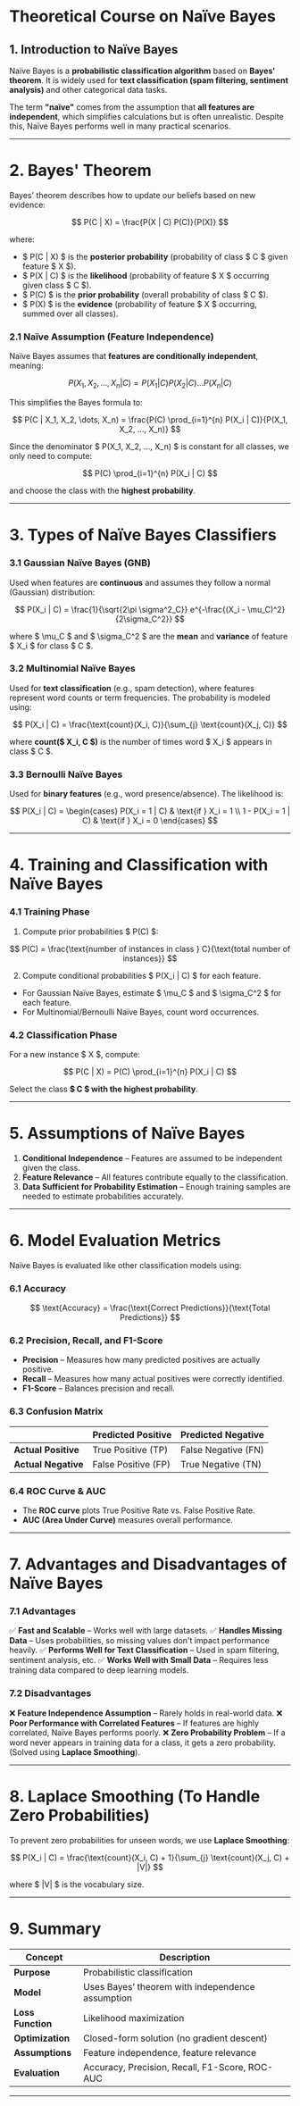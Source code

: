 # **Theoretical Course on Naïve Bayes** 

## **1. Introduction to Naïve Bayes** 
Naïve Bayes is a **probabilistic classification algorithm** based on **Bayes' theorem**. It is widely used for **text classification (spam filtering, sentiment analysis)** and other categorical data tasks. 

The term **"naïve"** comes from the assumption that **all features are independent**, which simplifies calculations but is often unrealistic. Despite this, Naïve Bayes performs well in many practical scenarios. 

---

# **2. Bayes' Theorem** 
Bayes' theorem describes how to update our beliefs based on new evidence:

$$
P(C | X) = \frac{P(X | C) P(C)}{P(X)}
$$

where: 
- $ P(C | X) $ is the **posterior probability** (probability of class $ C $ given feature $ X $). 
- $ P(X | C) $ is the **likelihood** (probability of feature $ X $ occurring given class $ C $). 
- $ P(C) $ is the **prior probability** (overall probability of class $ C $). 
- $ P(X) $ is the **evidence** (probability of feature $ X $ occurring, summed over all classes). 

### **2.1 Naïve Assumption (Feature Independence)** 
Naïve Bayes assumes that **features are conditionally independent**, meaning:

$$
P(X_1, X_2, \dots, X_n | C) = P(X_1 | C) P(X_2 | C) \dots P(X_n | C)
$$

This simplifies the Bayes formula to:

$$
P(C | X_1, X_2, \dots, X_n) = \frac{P(C) \prod_{i=1}^{n} P(X_i | C)}{P(X_1, X_2, ..., X_n)}
$$

Since the denominator $ P(X_1, X_2, ..., X_n) $ is constant for all classes, we only need to compute:

$$
P(C) \prod_{i=1}^{n} P(X_i | C)
$$

and choose the class with the **highest probability**.

---

# **3. Types of Naïve Bayes Classifiers** 
### **3.1 Gaussian Naïve Bayes (GNB)**
Used when features are **continuous** and assumes they follow a normal (Gaussian) distribution:

$$
P(X_i | C) = \frac{1}{\sqrt{2\pi \sigma^2_C}} e^{-\frac{(X_i - \mu_C)^2}{2\sigma_C^2}}
$$

where $ \mu_C $ and $ \sigma_C^2 $ are the **mean** and **variance** of feature $ X_i $ for class $ C $.

### **3.2 Multinomial Naïve Bayes** 
Used for **text classification** (e.g., spam detection), where features represent word counts or term frequencies. The probability is modeled using:

$$
P(X_i | C) = \frac{\text{count}(X_i, C)}{\sum_{j} \text{count}(X_j, C)}
$$

where **count($ X_i, C $)** is the number of times word $ X_i $ appears in class $ C $.

### **3.3 Bernoulli Naïve Bayes** 
Used for **binary features** (e.g., word presence/absence). The likelihood is:

$$
P(X_i | C) =
\begin{cases}
P(X_i = 1 | C) & \text{if } X_i = 1 \\
1 - P(X_i = 1 | C) & \text{if } X_i = 0
\end{cases}
$$

---

# **4. Training and Classification with Naïve Bayes** 
### **4.1 Training Phase** 
1. Compute prior probabilities $ P(C) $:

 $$
 P(C) = \frac{\text{number of instances in class } C}{\text{total number of instances}}
 $$

2. Compute conditional probabilities $ P(X_i | C) $ for each feature. 
 - For Gaussian Naïve Bayes, estimate $ \mu_C $ and $ \sigma_C^2 $ for each feature.
 - For Multinomial/Bernoulli Naïve Bayes, count word occurrences.

### **4.2 Classification Phase** 
For a new instance $ X $, compute:

$$
P(C | X) = P(C) \prod_{i=1}^{n} P(X_i | C)
$$

Select the class **$ C $ with the highest probability**.

---

# **5. Assumptions of Naïve Bayes** 
1. **Conditional Independence** – Features are assumed to be independent given the class. 
2. **Feature Relevance** – All features contribute equally to the classification. 
3. **Data Sufficient for Probability Estimation** – Enough training samples are needed to estimate probabilities accurately.

---

# **6. Model Evaluation Metrics** 
Naïve Bayes is evaluated like other classification models using:

### **6.1 Accuracy** 
$$
\text{Accuracy} = \frac{\text{Correct Predictions}}{\text{Total Predictions}}
$$

### **6.2 Precision, Recall, and F1-Score** 
- **Precision** – Measures how many predicted positives are actually positive.
- **Recall** – Measures how many actual positives were correctly identified.
- **F1-Score** – Balances precision and recall.

### **6.3 Confusion Matrix** 
| | Predicted Positive | Predicted Negative |
|---|---|---|
| **Actual Positive** | True Positive (TP) | False Negative (FN) |
| **Actual Negative** | False Positive (FP) | True Negative (TN) |

### **6.4 ROC Curve & AUC** 
- The **ROC curve** plots True Positive Rate vs. False Positive Rate. 
- **AUC (Area Under Curve)** measures overall performance.

---

# **7. Advantages and Disadvantages of Naïve Bayes** 
### **7.1 Advantages** 
✅ **Fast and Scalable** – Works well with large datasets. 
✅ **Handles Missing Data** – Uses probabilities, so missing values don't impact performance heavily. 
✅ **Performs Well for Text Classification** – Used in spam filtering, sentiment analysis, etc. 
✅ **Works Well with Small Data** – Requires less training data compared to deep learning models.

### **7.2 Disadvantages** 
❌ **Feature Independence Assumption** – Rarely holds in real-world data. 
❌ **Poor Performance with Correlated Features** – If features are highly correlated, Naïve Bayes performs poorly. 
❌ **Zero Probability Problem** – If a word never appears in training data for a class, it gets a zero probability. (Solved using **Laplace Smoothing**).

---

# **8. Laplace Smoothing (To Handle Zero Probabilities)** 
To prevent zero probabilities for unseen words, we use **Laplace Smoothing**:

$$
P(X_i | C) = \frac{\text{count}(X_i, C) + 1}{\sum_{j} \text{count}(X_j, C) + |V|}
$$

where $ |V| $ is the vocabulary size.

---

# **9. Summary** 
| Concept | Description |
|---------|------------|
| **Purpose** | Probabilistic classification |
| **Model** | Uses Bayes’ theorem with independence assumption |
| **Loss Function** | Likelihood maximization |
| **Optimization** | Closed-form solution (no gradient descent) |
| **Assumptions** | Feature independence, feature relevance |
| **Evaluation** | Accuracy, Precision, Recall, F1-Score, ROC-AUC |

---